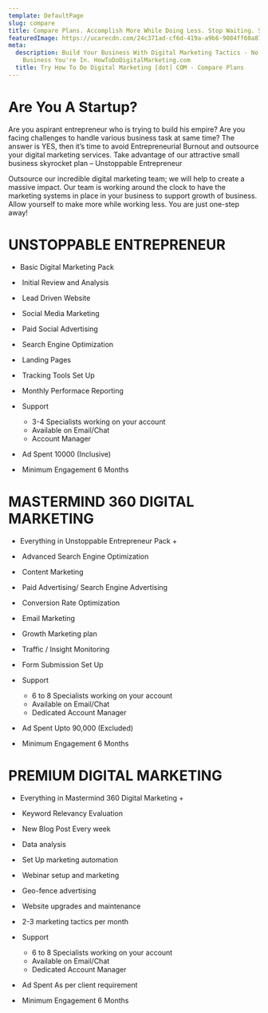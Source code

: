 ```yaml
---
template: DefaultPage
slug: compare
title: Compare Plans. Accomplish More While Doing Less. Stop Waiting. Start Building.
featuredImage: https://ucarecdn.com/24c371ad-cf6d-419a-a9b6-9084ff60a875/
meta:
  description: Build Your Business With Digital Marketing Tactics - No Matter What
    Business You're In. HowToDoDigitalMarketing.com
  title: Try How To Do Digital Marketing [dot] COM - Compare Plans
---
```

# Are You A Startup?

Are you aspirant entrepreneur who is trying to build his empire? Are you facing challenges to handle various business task at same time? The answer is YES, then it’s time to avoid Entrepreneurial Burnout and outsource your digital marketing services. Take advantage of our attractive small business skyrocket plan – Unstoppable Entrepreneur

Outsource our incredible digital marketing team; we will help to create a massive impact. Our team is working around the clock to have the marketing systems in place in your business to support growth of business. Allow yourself to make more while working less. You are just one-step away!

# UNSTOPPABLE ENTREPRENEUR

* Basic Digital Marketing Pack
*  Initial Review and Analysis
*  Lead Driven Website
*  Social Media Marketing
*  Paid Social Advertising
*  Search Engine Optimization
*  Landing Pages
*  Tracking Tools Set Up
*  Monthly Performace Reporting
*  Support

  * 3-4 Specialists working on your account
  * Available on Email/Chat
  * Account Manager
*  Ad Spent 10000 (Inclusive)
*  Minimum Engagement 6 Months

# MASTERMIND 360 DIGITAL MARKETING

* Everything in Unstoppable Entrepreneur Pack +
*  Advanced Search Engine Optimization
*  Content Marketing
*  Paid Advertising/ Search Engine Advertising
*  Conversion Rate Optimization
*  Email Marketing
*  Growth Marketing plan
*  Traffic / Insight Monitoring
*  Form Submission Set Up
*  Support

  * 6 to 8 Specialists working on your account
  * Available on Email/Chat
  * Dedicated Account Manager
*  Ad Spent Upto 90,000 (Excluded)
*  Minimum Engagement 6 Months

# PREMIUM DIGITAL MARKETING

* Everything in Mastermind 360 Digital Marketing +
*  Keyword Relevancy Evaluation
*  New Blog Post Every week
*  Data analysis
*  Set Up marketing automation
*  Webinar setup and marketing
*  Geo-fence advertising
*  Website upgrades and maintenance
*  2-3 marketing tactics per month
*  Support

  * 6 to 8 Specialists working on your account
  * Available on Email/Chat
  * Dedicated Account Manager
*  Ad Spent As per client requirement
*  Minimum Engagement 6 Months